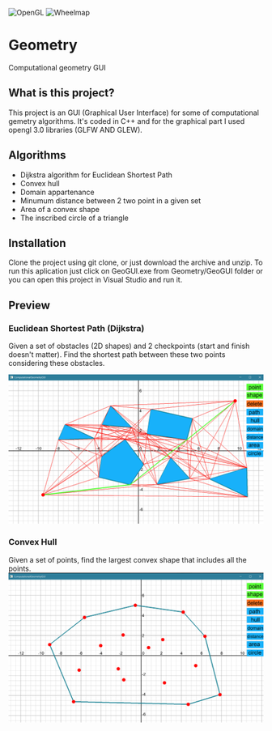 ![OpenGL](https://img.shields.io/badge/OpenGL-%23FFFFFF.svg?style=for-the-badge&logo=opengl)
![Wheelmap](https://img.shields.io/wheelmap/a/26699541)
# Geometry
Computational geometry GUI
## What is this project?
This project is an GUI (Graphical User Interface) for some of computational gemetry algorithms. It's coded in C++ and for the graphical part I used opengl 3.0 libraries (GLFW AND GLEW).
## Algorithms
- Dijkstra algorithm for Euclidean Shortest Path
- Convex hull
- Domain appartenance
- Minumum distance between 2 two point in a given set
- Area of a convex shape
- The inscribed circle of a triangle
## Installation
Clone the project using git clone, or just download the archive and unzip. 
To run this aplication just click on GeoGUI.exe from Geometry/GeoGUI folder or you can open this project in Visual Studio and run it.
## Preview
### Euclidean Shortest Path (Dijkstra)
Given a set of obstacles (2D shapes) and 2 checkpoints (start and finish doesn't matter). Find the shortest path between these two points considering these obstacles.

![alt text](https://github.com/sstrat/Geometry/blob/main/img/Path1.png)

### Convex Hull
Given a set of points, find the largest convex shape that includes all the points.
![alt text](https://github.com/sstrat/Geometry/blob/main/img/hull.png)
